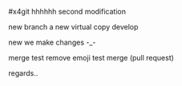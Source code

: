 #x4git
hhhhhh
second modification


new branch a new virtual copy  develop   

new we make changes -_-

merge test remove emoji test merge (pull request)

regards..